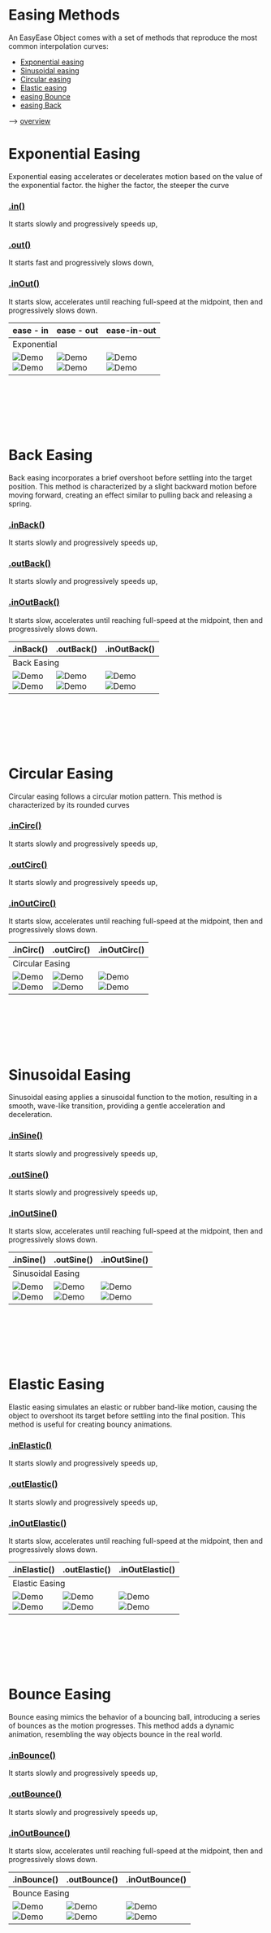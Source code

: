 # Easing Methods

An EasyEase Object comes with a set of methods that reproduce the most common interpolation curves:

- [Exponential easing](#Exponential-easing)
- [Sinusoidal easing](#Sinusoidal-Easing)
- [Circular easing](#Circular-easing)
- [Elastic easing](#Elastic-Easing)
- [easing Bounce](#Bounce-Easing)
- [easing Back](#Back-Easing)

--> [overview](./methodsOverview.md)

# Exponential Easing

Exponential easing accelerates or decelerates motion based on the value of the exponential factor.
the higher the factor, the steeper the curve

### [.in()](./methods/inExpo.md)

It starts slowly and progressively speeds up,

### [.out()](./methods/outExpo.md)

It starts fast and progressively slows down,

### [.inOut()](./methods/inOutExpo.md)

It starts slow, accelerates until reaching full-speed at the midpoint, then and progressively slows down.

<div class="table">
<table>
  <thead>
    <tr>
      <!-- <th>curve type</th> -->
      <th>ease - in</th>
      <th>ease - out</th>
      <th>ease-in-out</th>
    </tr>
  </thead>
  <tbody>
    <tr>
      <td colspan="3">Exponential</td>
    </tr>
    <tr>
      <td><div class="gifImg"><img src="./images/curve/Ease_in.gif" alt="Demo"></div><div class="fixImg"><img src="./images/curve/Ease_in.png" alt="Demo"></div></td>
      <td><div class="gifImg"><img src="./images/curve/Ease_out.gif" alt="Demo"></div><div class="fixImg"><img src="./images/curve/Ease_out.png" alt="Demo"></div></td>
      <td><div class="gifImg"><img src="./images/curve/Ease_inOut.gif" alt="Demo"></div><div class="fixImg"><img src="./images/curve/Ease_inOut.png" alt="Demo"></div></td>
    </tr>
  </tbody>
</table>
</div>
<br>
<br>
<br>
<br>
<br>

# Back Easing

Back easing incorporates a brief overshoot before settling into the target position. This method is characterized by a slight backward motion before moving forward, creating an effect similar to pulling back and releasing a spring.

### [.inBack()](./methods/inBack.md)

It starts slowly and progressively speeds up,

### [.outBack()](./methods/outBack.md)

It starts slowly and progressively speeds up,

### [.inOutBack()](./methods/inOutBack.md)

It starts slow, accelerates until reaching full-speed at the midpoint, then and progressively slows down.

<div class="table">
<table>
  <thead>
    <tr>
      <th>.inBack()  </th>
      <th>.outBack()</th>
      <th>.inOutBack()</th>
    </tr>
  </thead>
  <tbody>
    <tr>
      <td colspan="3">Back Easing</td>
    </tr>
    <tr>
      <td><div class="gifImg"><img src="./images/curve/Ease_inBack.gif" alt="Demo"></div><div class="fixImg"><img src="./images/curve/Ease_inBack.png" alt="Demo"></div></td>
      <td><div class="gifImg"><img src="./images/curve/Ease_outBack.gif" alt="Demo"></div><div class="fixImg"><img src="./images/curve/Ease_outBack.png" alt="Demo"></div></td>
      <td><div class="gifImg"><img src="./images/curve/Ease_inOutBack.gif" alt="Demo"></div><div class="fixImg"><img src="./images/curve/Ease_inOutBack.png" alt="Demo"></div></td>
    </tr>
  </tbody>
</table>
</div>
<br>
<br>
<br>
<br>
<br>

# Circular Easing

Circular easing follows a circular motion pattern. This method is characterized by its rounded curves

### [.inCirc()](./methods/inCirc.md)

It starts slowly and progressively speeds up,

### [.outCirc()](./methods/outCirc.md)

It starts slowly and progressively speeds up,

### [.inOutCirc()](./methods/inOutCirc.md)

It starts slow, accelerates until reaching full-speed at the midpoint, then and progressively slows down.

<div class="table">
<table>
  <thead>
    <tr>
      <th>.inCirc()</th>
      <th>.outCirc()</th>
      <th>.inOutCirc()</th>
    </tr>
  </thead>
  <tbody>
    <tr>
      <td colspan="3">Circular Easing</td>
    </tr>
    <tr>
      <td><div class="gifImg"><img src="./images/curve/Ease_inCirc.gif" alt="Demo"></div><div class="fixImg"><img src="./images/curve/Ease_inCirc.png" alt="Demo"></div></td>
      <td><div class="gifImg"><img src="./images/curve/Ease_outCirc.gif" alt="Demo"></div><div class="fixImg"><img src="./images/curve/Ease_outCirc.png" alt="Demo"></div></td>
      <td><div class="gifImg"><img src="./images/curve/Ease_inOutCirc.gif" alt="Demo"></div><div class="fixImg"><img src="./images/curve/Ease_inOutCirc.png" alt="Demo"></div></td>
    </tr>
  </tbody>
</table>
</div>
<br>
<br>
<br>
<br>
<br>

# Sinusoidal Easing

Sinusoidal easing applies a sinusoidal function to the motion, resulting in a smooth, wave-like transition, providing a gentle acceleration and deceleration.

### [.inSine()](./methods/inSine.md)

It starts slowly and progressively speeds up,

### [.outSine()](./methods/outSine.md)

It starts slowly and progressively speeds up,

### [.inOutSine()](./methods/inOutSine.md)

It starts slow, accelerates until reaching full-speed at the midpoint, then and progressively slows down.

<div class="table">
<table>
  <thead>
    <tr>
      <th>.inSine()</th>
      <th>.outSine()</th>
      <th>.inOutSine()</th>
    </tr>
  </thead>
  <tbody>
  <tr>
      <td colspan="3">Sinusoidal Easing</td>
    </tr>
    <tr>
      <td><div class="gifImg"><img src="./images/curve/Ease_inSine.gif" alt="Demo"></div><div class="fixImg"><img src="./images/curve/Ease_inSine.png" alt="Demo"></div></td>
      <td><div class="gifImg"><img src="./images/curve/Ease_outSine.gif" alt="Demo"></div><div class="fixImg"><img src="./images/curve/Ease_outSine.png" alt="Demo"></div></td>
      <td><div class="gifImg"><img src="./images/curve/Ease_inOutSine.gif" alt="Demo"></div><div class="fixImg"><img src="./images/curve/Ease_inOutSine.png" alt="Demo"></div></td>
    </tr>
  </tbody>
</table>
</div>
<br>
<br>
<br>
<br>
<br>

# Elastic Easing

Elastic easing simulates an elastic or rubber band-like motion, causing the object to overshoot its target before settling into the final position. This method is useful for creating bouncy animations.

### [.inElastic()](./methods/inElastic.md)

It starts slowly and progressively speeds up,

### [.outElastic()](./methods/outElastic.md)

It starts slowly and progressively speeds up,

### [.inOutElastic()](./methods/inOutElastic.md)

It starts slow, accelerates until reaching full-speed at the midpoint, then and progressively slows down.

<div class="table">
<table>
  <thead>
    <tr>
      <th>.inElastic()</th>
      <th>.outElastic()</th>
      <th>.inOutElastic()</th>
    </tr>
  </thead>
  <tbody>
  <tr>
      <td colspan="3">Elastic Easing</td>
    </tr>
    <tr>
      <td><div class="gifImg"><img src="./images/curve/Ease_inElastic.gif" alt="Demo"></div><div class="fixImg"><img src="./images/curve/Ease_inElastic.png" alt="Demo"></div></td>
      <td><div class="gifImg"><img src="./images/curve/Ease_outElastic.gif" alt="Demo"></div><div class="fixImg"><img src="./images/curve/Ease_outElastic.png" alt="Demo"></div></td>
      <td><div class="gifImg"><img src="./images/curve/Ease_inOutElastic.gif" alt="Demo"></div><div class="fixImg"><img src="./images/curve/Ease_inOutElastic.png" alt="Demo"></div></td>
    </tr>
  </tbody>
</table>
</div>
<br>
<br>
<br>
<br>
<br>

# Bounce Easing

Bounce easing mimics the behavior of a bouncing ball, introducing a series of bounces as the motion progresses.
This method adds a dynamic animation, resembling the way objects bounce in the real world.

### [.inBounce()](./methods/inBounce.md)

It starts slowly and progressively speeds up,

### [.outBounce()](./methods/outBounce.md)

It starts slowly and progressively speeds up,

### [.inOutBounce()](./methods/inOutBounce.md)

It starts slow, accelerates until reaching full-speed at the midpoint, then and progressively slows down.

<div class="table">
<table>
  <thead>
    <tr>
      <th>.inBounce()</th>
      <th>.outBounce()</th>
      <th>.inOutBounce()</th>
    </tr>
  </thead>
  <tbody>
  <tr>
      <td colspan="3">Bounce Easing</td>
   </tr>
    <tr>
      <td><div class="gifImg"><img src="./images/curve/Ease_inBounce.gif" alt="Demo"></div><div class="fixImg"><img src="./images/curve/Ease_inBounce.png" alt="Demo"></div></td>
      <td><div class="gifImg"><img src="./images/curve/Ease_outBounce.gif" alt="Demo"></div><div class="fixImg"><img src="./images/curve/Ease_outBounce.png" alt="Demo"></div></td>
      <td><div class="gifImg"><img src="./images/curve/Ease_inOutBounce.gif" alt="Demo"></div><div class="fixImg"><img src="./images/curve/Ease_inOutBounce.png" alt="Demo"></div></td>
    </tr>
  </tbody>
</table>
</div>
<br>
<br>
<br>
<br>
<br>
